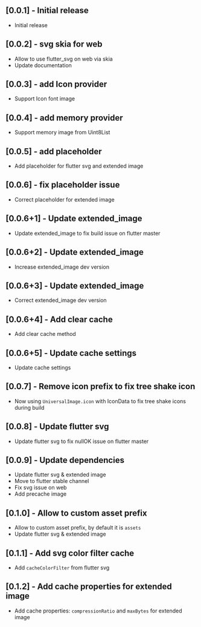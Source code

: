 ## [0.0.1] - Initial release

* Initial release

## [0.0.2] - svg skia for web
* Allow to use flutter_svg on web via skia
* Update documentation

## [0.0.3] - add Icon provider
* Support Icon font image

## [0.0.4] - add memory provider
* Support memory image from Uint8List

## [0.0.5] - add placeholder
* Add placeholder for flutter svg and extended image

## [0.0.6] - fix placeholder issue
* Correct placeholder for extended image

## [0.0.6+1] - Update extended_image
* Update extended_image to fix build issue on flutter master

## [0.0.6+2] - Update extended_image
* Increase extended_image dev version

## [0.0.6+3] - Update extended_image
* Correct extended_image dev version

## [0.0.6+4] - Add clear cache
* Add clear cache method

## [0.0.6+5] - Update cache settings
* Update cache settings

## [0.0.7] - Remove icon prefix to fix tree shake icon
* Now using `UniversalImage.icon` with IconData to fix tree shake icons during build

## [0.0.8] - Update flutter svg
* Update flutter svg to fix nullOK issue on flutter master

## [0.0.9] - Update dependencies
* Update flutter svg & extended image
* Move to flutter stable channel
* Fix svg issue on web
* Add precache image

## [0.1.0] - Allow to custom asset prefix
* Allow to custom asset prefix, by default it is `assets`
* Update flutter svg & extended image

## [0.1.1] - Add svg color filter cache
* Add `cacheColorFilter` from flutter svg

## [0.1.2] - Add cache properties for extended image
*  Add cache properties: `compressionRatio` and `maxBytes` for extended image